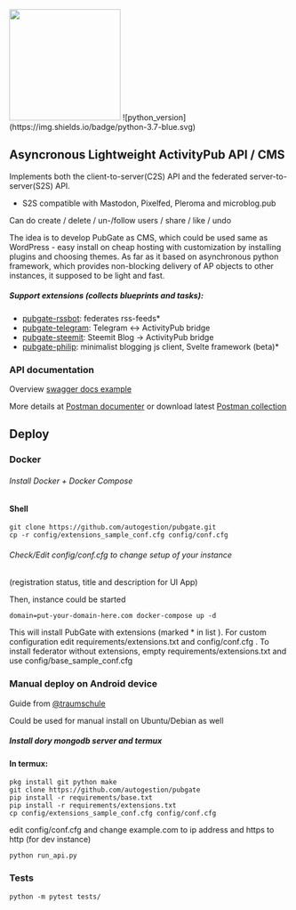 <img src="https://user-images.githubusercontent.com/1098257/83571569-eb642700-a51f-11ea-8fca-c2b61798a4ce.png" width="200" height="200">
![python_version](https://img.shields.io/badge/python-3.7-blue.svg)


## Asyncronous Lightweight ActivityPub API / CMS
Implements both the client-to-server(C2S) API and the federated server-to-server(S2S) API.
 - S2S compatible with Mastodon, Pixelfed, Pleroma and microblog.pub

Can do create / delete / un-/follow users / share / like / undo

The idea is to develop PubGate as CMS, which could be used same as WordPress -
easy install on cheap hosting with customization by installing plugins and choosing themes.
As far as it based on asynchronous python framework,
which provides non-blocking delivery of AP objects to other instances, it supposed to be light and fast.

##### Support extensions (collects blueprints and tasks):

 - [pubgate-rssbot](https://github.com/autogestion/pubgate-rssbot):  federates rss-feeds*
 - [pubgate-telegram](https://github.com/autogestion/pubgate-telegram):  Telegram <-> ActivityPub bridge
 - [pubgate-steemit](https://github.com/autogestion/pubgate-steemit):  Steemit Blog -> ActivityPub bridge
 - [pubgate-philip](https://github.com/autogestion/pubgate-philip):  minimalist blogging js client, Svelte framework (beta)*

### API documentation
Overview [swagger docs example](http://pubgate.autogestion.org/swagger)

More details at [Postman documenter](https://documenter.getpostman.com/view/4625755/RzZCFdXv) or download latest [Postman collection](https://github.com/autogestion/pubgate/blob/master/pubgate.postman_collection.json)

## Deploy
### Docker
###### Install Docker + Docker Compose
#### Shell
```
git clone https://github.com/autogestion/pubgate.git
cp -r config/extensions_sample_conf.cfg config/conf.cfg
```
###### Check/Edit config/conf.cfg to change setup of your instance
(registration status, title and description for UI App)

Then, instance could be started
```
domain=put-your-domain-here.com docker-compose up -d
```

This will install PubGate with extensions (marked * in list ).
For custom configuration edit requirements/extensions.txt and config/conf.cfg .
To install federator without extensions, empty requirements/extensions.txt and use
config/base_sample_conf.cfg

### Manual deploy on Android device
Guide from [@traumschule](https://github.com/traumschule)

Could be used for manual install on Ubuntu/Debian as well

##### Install dory mongodb server and termux

#### In termux:
```
pkg install git python make
git clone https://github.com/autogestion/pubgate
pip install -r requirements/base.txt
pip install -r requirements/extensions.txt
cp config/extensions_sample_conf.cfg config/conf.cfg
```
edit config/conf.cfg and change example.com to ip address and https to http (for dev instance)
```
python run_api.py
```

### Tests

```
python -m pytest tests/
```